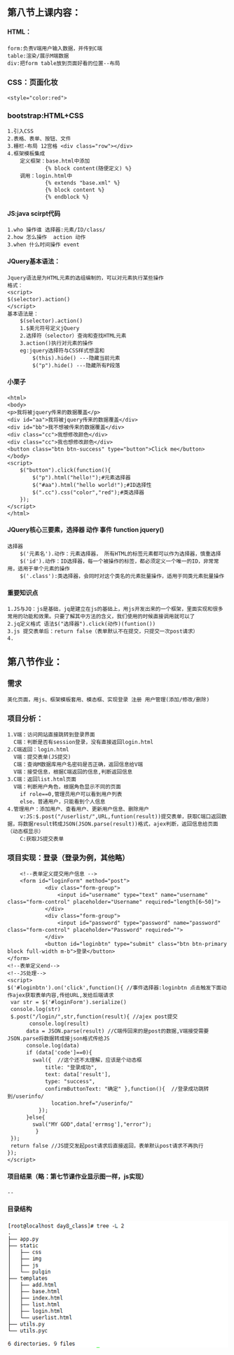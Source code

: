 ## 第八节上课内容：

#### HTML：
	form:负责V端用户输入数据，并传到C端
	table:渲染/展示M端数据
	div:把form table放到页面好看的位置--布局
### CSS：页面化妆
	<style="color:red">

### bootstrap:HTML+CSS
    1.引入CSS
    2.表格、表单、按钮、文件
    3.栅栏-布局 12宫格 <div class="row"></div>
    4.框架模板集成 
        定义框架：base.html中添加
                {% block content(随便定义) %} 
        调用：login.html中
                {% extends "base.xml" %}
                {% block content %}
                {% endblock %}
                
#### JS:java scirpt代码 
    1.who 操作谁 选择器:元素/ID/class/
    2.how 怎么操作  action 动作
    3.when 什么时间操作 event

#### JQuery基本语法：
    Jquery语法是为HTML元素的选组编制的，可以对元素执行某些操作
    格式：
    <script>
    $(selector).action()
    </script>
    基本语法是：
        $(selector).action()
        1.$美元符号定义jQuery
        2.选择符（selector）查询和查找HTML元素
        3.action()执行对元素的操作
 	    eg:jquery选择符与CSS样式想温和
 		    $(this).hide() ---隐藏当前元素
 		    $("p").hide() ---隐藏所有P段落
#### 小栗子
    <html>
    <body>
    <p>我将被jquery传来的数据覆盖</p>
    <div id="aa">我将被jquery传来的数据覆盖</div>
    <div id="bb">我不想被传来的数据覆盖</div>
    <div class="cc">我想修改颜色</div>
    <div class="cc">我也想修改颜色</div>
    <button class="btn btn-success" type="button">Click me</button>
    </body>
    <script>
        $("button").click(function(){
            $("p").html("hello!");#元素选择器
            $("#aa").html("hello world!");#ID选择性
            $(".cc").css("color","red");#类选择器
        });
    </script>
    </html>

#### JQuery核心三要素，选择器 动作 事件 function jquery()
	选择器
	    $('元素名').动作：元素选择器， 所有HTML的标签元素都可以作为选择器，慎重选择
	    $('id').动作：ID选择器，每一个被操作的标签，都必须定义一个唯一的ID，非常常用，适用于单个元素的操作
	    $('.class'):类选择器，会同时对这个类名的元素批量操作，适用于同类元素批量操作

#### 重要知识点
    1.JS与JQ：js是基础，jq是建立在js的基础上，用js开发出来的一个框架，里面实现和很多常用的功能和效果。只要了解其中方法的含义，我们使用的时候直接调用就可以了
    2.jq定义格式 语法$("选择器").click(动作)(funtion())
    3.js 提交表单后：return false（表单默认不在提交，只提交一次post请求）
    4.
 
## 第八节作业：
### 需求
    美化页面，用js、框架模板套用、模态框、实现登录 注册 用户管理(添加/修改/删除)

### 项目分析：
    1.V端：访问网站直接跳转到登录界面
      C端：判断是否有session登录，没有直接返回login.html
    2.C端返回：login.html 
      V端：提交表单(JS提交)
      C端：查询M数据库用户名密码是否正确，返回信息给V端
      V端：接受信息，根据C端返回的信息,判断返回信息
    3.C端：返回list.html页面
      V端：判断用户角色，根据角色显示不同的页面
        if role==0,管理员用户可以看到用户列表
        else，普通用户，只能看到个人信息  
    4.管理用户：添加用户、查看用户、更新用户信息、删除用户
        v:JS:$.post("/userlist/",URL,funtion(result))提交表单，获取C端口返回数据，将数据result转成JSON(JSON.parse(result))格式，ajex判断，返回信息给页面（动态框显示）
        C:获取JS提交表单
###  项目实现：登录（登录为例，其他略）
        <!--表单定义提交用户信息 -->
        <form id="loginForm" method="post">
                <div class="form-group">
                    <input id="username" type="text" name="username" class="form-control" placeholder="Username" required="length[6~50]">
                </div>
                <div class="form-group">
                    <input id="password" type="password" name="password" class="form-control" placeholder="Password" required="">
                </div>
                <button id="loginbtn" type="submit" class="btn btn-primary block full-width m-b">登录</button>
    </form>
    <!--表单定义end-->
    <!--JS处理-->
    <script>
    $('#loginbtn').on('click',function(){ //事件选择器:loginbtn 点击触发下面动作ajex获取表单内容,传给URL,发给后端请求
     var str = $('#loginForm').serialize()
     console.log(str) 
     $.post("/login/",str,function(result){ //ajex post提交
           console.log(result)    
          data = JSON.parse(result) //C端传回来的是post的数据,V端接受需要JSON.parse将数据转成接json格式传给JS
          console.log(data)  
          if (data['code']==0){
            swal({  //这个还不太理解，应该是个动态框
                title: "登录成功", 
                text: data['result'],   
                type: "success",   
                confirmButtonText: "确定" },function(){  //登录成功跳转到/userinfo/     
                  location.href="/userinfo/"
              });
          }else{ 
            swal("MY GOD",data['errmsg'],"error");
             }
     });
     return false //JS提交发起post请求后直接返回，表单默认post请求不再执行
    });
    </script>
#### 项目结果（略：第七节课作业显示图一样，js实现）
    --
#### 目录结构
 ![image](./static/img/directory.png)


